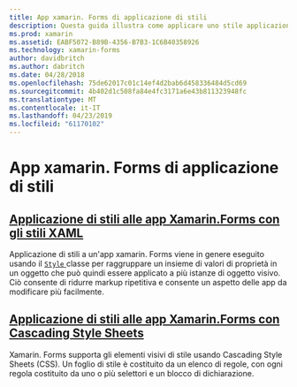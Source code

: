 ```yaml
---
title: App xamarin. Forms di applicazione di stili
description: Questa guida illustra come applicare uno stile applicazioni xamarin. Forms usando gli stili XAML e utilizzando fogli di stile CSS.
ms.prod: xamarin
ms.assetid: EABF5072-B89B-4356-B7B3-1C6B40358926
ms.technology: xamarin-forms
author: davidbritch
ms.author: dabritch
ms.date: 04/28/2018
ms.openlocfilehash: 75de62017c01c14ef4d2bab6d458336484d5cd69
ms.sourcegitcommit: 4b402d1c508fa84e4fc3171a6e43b811323948fc
ms.translationtype: MT
ms.contentlocale: it-IT
ms.lasthandoff: 04/23/2019
ms.locfileid: "61170102"
---
```

# <a name="styling-xamarinforms-apps"></a>App xamarin. Forms di applicazione di stili

## <a name="styling-xamarinforms-apps-using-xaml-stylesxamlindexmd"></a>[Applicazione di stili alle app Xamarin.Forms con gli stili XAML](xaml/index.md)

Applicazione di stili a un'app xamarin. Forms viene in genere eseguito usando il [ `Style` ](xref:Xamarin.Forms.Style) classe per raggruppare un insieme di valori di proprietà in un oggetto che può quindi essere applicato a più istanze di oggetto visivo. Ciò consente di ridurre markup ripetitiva e consente un aspetto delle app da modificare più facilmente.

## <a name="styling-xamarinforms-apps-using-cascading-style-sheetscssindexmd"></a>[Applicazione di stili alle app Xamarin.Forms con Cascading Style Sheets](css/index.md)

Xamarin. Forms supporta gli elementi visivi di stile usando Cascading Style Sheets (CSS). Un foglio di stile è costituito da un elenco di regole, con ogni regola costituito da uno o più selettori e un blocco di dichiarazione.
